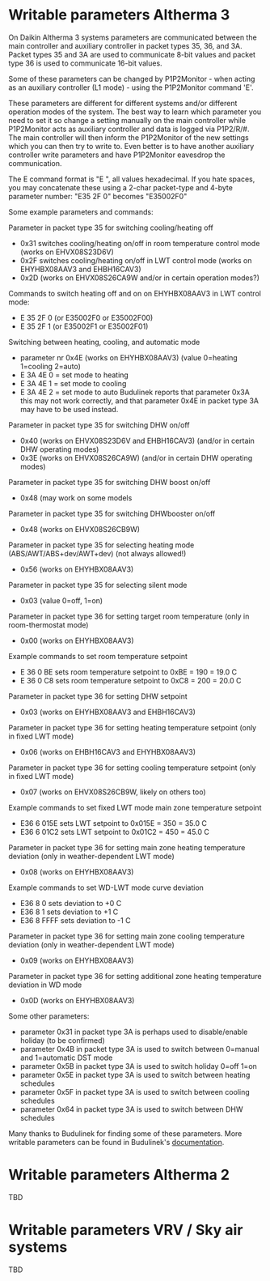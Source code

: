 # Writable parameters Altherma 3

On Daikin Altherma 3 systems parameters are communicated between the main controller and auxiliary controller in packet types 35, 36, and 3A. Packet types 35 and 3A are used to communicate 8-bit values and packet type 36 is used to communicate 16-bit values.

Some of these parameters can be changed by P1P2Monitor - when acting as an auxiliary controller (L1 mode) - using the P1P2Monitor command 'E'.

These parameters are different for different systems and/or different operation modes of the system. The best way to learn which parameter you need to set it so change a setting manually on the main controller while P1P2Monitor acts as auxiliary controller and data is logged via P1P2/R/#.  The main controller will then inform the P1P2Monitor of the new settings which you can then try to write to. Even better is to have another auxiliary controller write parameters and have P1P2Monitor eavesdrop the communication.

The E command format is "E <packet-type> <parameter-number> <new-value>", all values hexadecimal. If you hate spaces, you may concatenate these using a 2-char packet-type and 4-byte parameter number: "E35 2F 0" becomes "E35002F0"

Some example parameters and commands:

Parameter in packet type 35 for switching cooling/heating off
- 0x31 switches cooling/heating on/off in room temperature control mode (works on EHVX08S23D6V)
- 0x2F switches cooling/heating on/off in LWT control mode (works on EHYHBX08AAV3 and EHBH16CAV3)
- 0x2D (works on EHVX08S26CA9W and/or in certain operation modes?)

Commands to switch heating off and on on EHYHBX08AAV3 in LWT control mode:
- E 35 2F 0 (or E35002F0 or E35002F00)
- E 35 2F 1 (or E35002F1 or E35002F01)

Switching between heating, cooling, and automatic mode
- parameter nr 0x4E (works on EHYHBX08AAV3) (value 0=heating 1=cooling 2=auto)
- E 3A 4E 0 = set mode to heating
- E 3A 4E 1 = set mode to cooling
- E 3A 4E 2 = set mode to auto
Budulinek reports that parameter 0x3A this may not work correctly, and that parameter 0x4E in packet type 3A may have to be used instead.

Parameter in packet type 35 for switching DHW on/off
- 0x40 (works on EHVX08S23D6V and EHBH16CAV3) (and/or in certain DHW operating modes)
- 0x3E (works on EHVX08S26CA9W) (and/or in certain DHW operating modes)

Parameter in packet type 35 for switching DHW boost on/off
- 0x48 (may work on some models

Parameter in packet type 35 for switching DHWbooster on/off
- 0x48 (works on EHVX08S26CB9W)

Parameter in packet type 35 for selecting heating mode (ABS/AWT/ABS+dev/AWT+dev) (not always allowed!)
- 0x56 (works on EHYHBX08AAV3)

Parameter in packet type 35 for selecting silent mode
- 0x03 (value 0=off, 1=on)

Parameter in packet type 36 for setting target room temperature (only in room-thermostat mode)
- 0x00 (works on EHYHBX08AAV3)

Example commands to set room temperature setpoint
- E 36 0 BE sets room temperature setpoint to 0xBE = 190 = 19.0 C
- E 36 0 C8 sets room temperature setpoint to 0xC8 = 200 = 20.0 C

Parameter in packet type 36 for setting DHW setpoint
- 0x03 (works on EHYHBX08AAV3 and EHBH16CAV3)

Parameter in packet type 36 for setting heating temperature setpoint (only in fixed LWT mode)
- 0x06 (works on EHBH16CAV3 and EHYHBX08AAV3)

Parameter in packet type 36 for setting cooling temperature setpoint (only in fixed LWT mode)
- 0x07 (works on EHVX08S26CB9W, likely on others too)

Example commands to set fixed LWT mode main zone temperature setpoint
- E36 6 015E sets LWT setpoint to 0x015E = 350 = 35.0 C
- E36 6 01C2 sets LWT setpoint to 0x01C2 = 450 = 45.0 C

Parameter in packet type 36 for setting main zone heating temperature deviation (only in weather-dependent LWT mode)
- 0x08 (works on EHYHBX08AAV3)

Example commands to set WD-LWT mode curve deviation
- E36 8 0 sets deviation to +0 C
- E36 8 1 sets deviation to +1 C
- E36 8 FFFF sets deviation to -1 C

Parameter in packet type 36 for setting main zone cooling temperature deviation (only in weather-dependent LWT mode)
- 0x09 (works on EHYHBX08AAV3)

Parameter in packet type 36 for setting additional zone heating temperature deviation in WD mode
- 0x0D (works on EHYHBX08AAV3)

Some other parameters:
- parameter 0x31 in packet type 3A is perhaps used to disable/enable holiday (to be confirmed)
- parameter 0x4B in packet type 3A is used to switch between 0=manual and 1=automatic DST mode
- parameter 0x5B in packet type 3A is used to switch holiday 0=off 1=on
- parameter 0x5E in packet type 3A is used to switch between heating schedules
- parameter 0x5F in packet type 3A is used to switch between cooling schedules
- parameter 0x64 in packet type 3A is used to switch between DHW schedules

Many thanks to Budulinek for finding some of these parameters. More writable parameters can be found in Budulinek's [documentation](https://github.com/budulinek/Daikin-P1P2---UDP-Gateway/blob/main/Payload-data-write.md).

# Writable parameters Altherma 2

TBD

# Writable parameters VRV / Sky air systems

TBD
